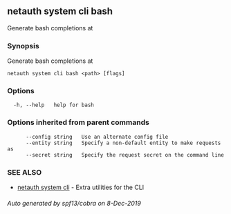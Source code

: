 ## netauth system cli bash

Generate bash completions at <path>

### Synopsis

Generate bash completions at <path>

```
netauth system cli bash <path> [flags]
```

### Options

```
  -h, --help   help for bash
```

### Options inherited from parent commands

```
      --config string   Use an alternate config file
      --entity string   Specify a non-default entity to make requests as
      --secret string   Specify the request secret on the command line
```

### SEE ALSO

* [netauth system cli](netauth_system_cli.md)	 - Extra utilities for the CLI

###### Auto generated by spf13/cobra on 8-Dec-2019
